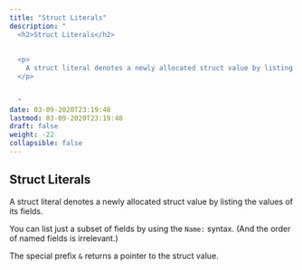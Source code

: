 ```yaml
---
title: "Struct Literals"
description: "
  <h2>Struct Literals</h2>
  
  
  <p>
    A struct literal denotes a newly allocated struct value by listing the values of its fields.
  </p>
  

  "
date: 03-09-2020T23:19:48
lastmod: 03-09-2020T23:19:48
draft: false
weight: -22
collapsible: false
---
```


  <h2>Struct Literals</h2>
  
  
  <p>
    A struct literal denotes a newly allocated struct value by listing the values of its fields.
  </p>
  

  
  <p>
    You can list just a subset of fields by using the <code>Name:</code> syntax. (And the order of named fields is irrelevant.)
  </p>
  

  
  <p>
    The special prefix <code>&amp;</code> returns a pointer to the struct value.
  </p>
  

	
		
	


                                                